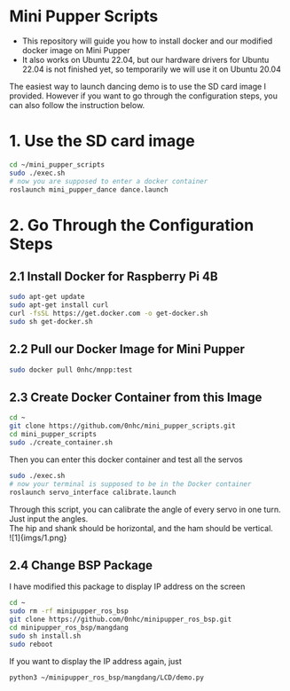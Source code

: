 # Mini Pupper Scripts

* This repository will guide you how to install docker and our modified docker image on Mini Pupper
* It also works on Ubuntu 22.04, but our hardware drivers for Ubuntu 22.04 is not finished yet, so temporarily we will use it on Ubuntu 20.04

The easiest way to launch dancing demo is to use the SD card image I provided. However if you want to go through the configuration steps, you can also follow the instruction below.

# 1. Use the SD card image

```sh
cd ~/mini_pupper_scripts
sudo ./exec.sh
# now you are supposed to enter a docker container
roslaunch mini_pupper_dance dance.launch
```

# 2. Go Through the Configuration Steps

## 2.1 Install Docker for Raspberry Pi 4B

```sh
sudo apt-get update
sudo apt-get install curl
curl -fsSL https://get.docker.com -o get-docker.sh
sudo sh get-docker.sh
```

## 2.2 Pull our Docker Image for Mini Pupper

```sh
sudo docker pull 0nhc/mnpp:test
```

## 2.3 Create Docker Container from this Image

```sh
cd ~
git clone https://github.com/0nhc/mini_pupper_scripts.git
cd mini_pupper_scripts
sudo ./create_container.sh
```

Then you can enter this docker container and test all the servos

```sh
sudo ./exec.sh
# now your terminal is supposed to be in the Docker container
roslaunch servo_interface calibrate.launch
```
Through this script, you can calibrate the angle of every servo in one turn. Just input the angles.</br>
The hip and shank should be horizontal, and the ham should be vertical.</br>
![1]{imgs/1.png}
## 2.4 Change BSP Package

I have modified this package to display IP address on the screen

```sh
cd ~
sudo rm -rf minipupper_ros_bsp
git clone https://github.com/0nhc/minipupper_ros_bsp.git
cd minipupper_ros_bsp/mangdang
sudo sh install.sh
sudo reboot
```

If you want to display the IP address again, just

```sh
python3 ~/minipupper_ros_bsp/mangdang/LCD/demo.py
```
